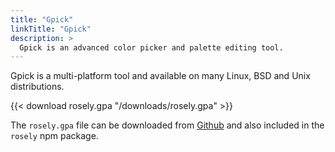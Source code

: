 ```yaml
---
title: "Gpick"
linkTitle: "Gpick"
description: >
  Gpick is an advanced color picker and palette editing tool.
---
```


Gpick is a multi-platform tool and available on many Linux, BSD and Unix distributions.

{{< download rosely.gpa "/downloads/rosely.gpa" >}}

The `rosely.gpa` file can be downloaded from [Github](https://github.com/ChristineTham/rosely/raw/develop/src/swatches/rosely.gpa) and also included in the `rosely` npm package.
